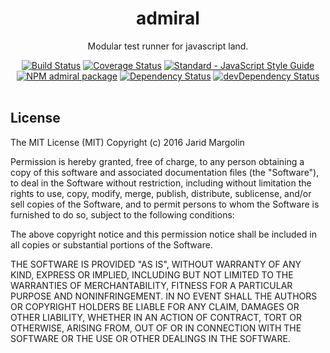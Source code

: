 <h1 align="center">admiral</h1>
<div align="center">
  <p>Modular test runner for javascript land.</p>
  <div>
  <a href="https://travis-ci.org/admiraljs/admiral"><img src="https://travis-ci.org/admiraljs/admiral.svg?branch=master" alt="Build Status"></a>
  <a href="https://coveralls.io/github/admiraljs/admiral?branch=master"><img src="https://coveralls.io/repos/github/admiraljs/admiral/badge.svg?branch=master" alt="Coverage Status"></a>
  <a href="http://standardjs.com/"><img src="https://img.shields.io/badge/code%20style-standard-brightgreen.svg" alt="Standard - JavaScript Style Guide"></a>
  </div>
  <div>
  <a href="https://npmjs.org/package/admiral"><img src="https://img.shields.io/npm/v/admiral.svg" alt="NPM admiral package"></a>
  <a href="https://david-dm.org/admiraljs/admiral"><img src="https://david-dm.org/admiraljs/admiral.svg" alt="Dependency Status"></a>
  <a href="https://david-dm.org/admiraljs/admiral#info=devDependencies"><img src="https://david-dm.org/admiraljs/admiral/dev-status.svg" alt="devDependency Status"></a>
  </div>
</div>
<br>

## License

The MIT License (MIT) Copyright (c) 2016 Jarid Margolin

Permission is hereby granted, free of charge, to any person obtaining a copy of this software and associated documentation files (the "Software"), to deal in the Software without restriction, including without limitation the rights to use, copy, modify, merge, publish, distribute, sublicense, and/or sell copies of the Software, and to permit persons to whom the Software is furnished to do so, subject to the following conditions:

The above copyright notice and this permission notice shall be included in all copies or substantial portions of the Software.

THE SOFTWARE IS PROVIDED "AS IS", WITHOUT WARRANTY OF ANY KIND, EXPRESS OR IMPLIED, INCLUDING BUT NOT LIMITED TO THE WARRANTIES OF MERCHANTABILITY, FITNESS FOR A PARTICULAR PURPOSE AND NONINFRINGEMENT. IN NO EVENT SHALL THE AUTHORS OR COPYRIGHT HOLDERS BE LIABLE FOR ANY CLAIM, DAMAGES OR OTHER LIABILITY, WHETHER IN AN ACTION OF CONTRACT, TORT OR OTHERWISE, ARISING FROM, OUT OF OR IN CONNECTION WITH THE SOFTWARE OR THE USE OR OTHER DEALINGS IN THE SOFTWARE.
